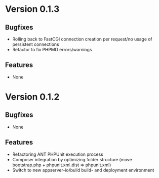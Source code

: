 # Version 0.1.3

## Bugfixes

* Rolling back to FastCGI connection creation per request/no usage of persistent connections
* Refactor to fix PHPMD errors/warnings

## Features

* None

# Version 0.1.2

## Bugfixes

* None

## Features

* Refactoring ANT PHPUnit execution process
* Composer integration by optimizing folder structure (move bootstrap.php + phpunit.xml.dist => phpunit.xml)
* Switch to new appserver-io/build build- and deployment environment